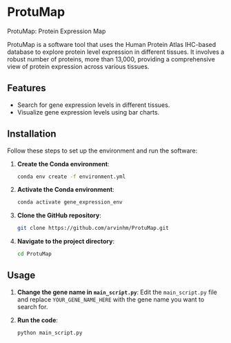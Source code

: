 # ProtuMap
ProtuMap: Protein Expression Map

ProtuMap is a software tool that uses the Human Protein Atlas IHC-based database to explore protein level expression in different tissues. It involves a robust number of proteins, more than 13,000, providing a comprehensive view of protein expression across various tissues.

## Features

- Search for gene expression levels in different tissues.
- Visualize gene expression levels using bar charts.

## Installation

Follow these steps to set up the environment and run the software:

1. **Create the Conda environment**:
    ```sh
    conda env create -f environment.yml
    ```

2. **Activate the Conda environment**:
    ```sh
    conda activate gene_expression_env
    ```

3. **Clone the GitHub repository**:
    ```sh
    git clone https://github.com/arvinhm/ProtuMap.git
    ```

4. **Navigate to the project directory**:
    ```sh
    cd ProtuMap
    ```

## Usage

1. **Change the gene name in `main_script.py`**:
    Edit the `main_script.py` file and replace `YOUR_GENE_NAME_HERE` with the gene name you want to search for.

2. **Run the code**:
    ```sh
    python main_script.py
    ```


